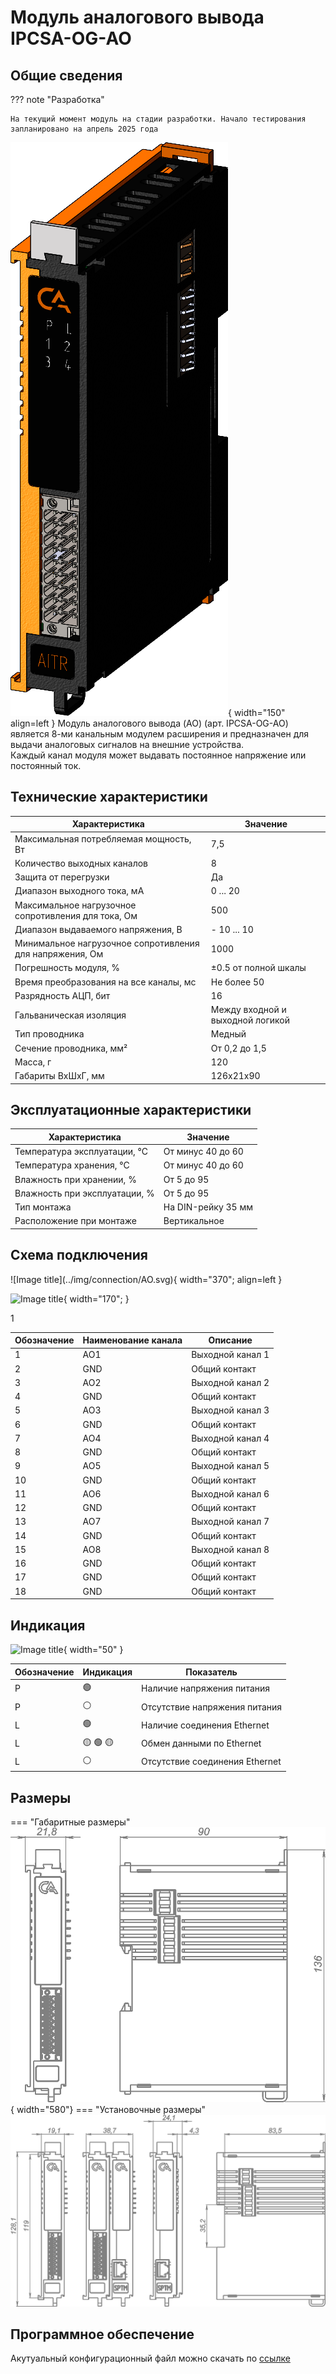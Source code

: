# Модуль аналогового вывода IPCSA-OG-AO

## Общие сведения

??? note "Разработка"

    На текущий момент модуль на стадии разработки. Начало тестирования запланировано на апрель 2025 года
<div class="grid cards" markdown>


![Image title](../img/modules/AITR.png){ width="150" align=left  }
Модуль аналогового вывода (AO) (арт. IPCSA-OG-AO) является 8-ми канальным модулем расширения и предназначен для выдачи аналоговых сигналов на внешние устройства.  
Каждый канал модуля может выдавать постоянное напряжение или постоянный ток.

</div>

## Технические характеристики 

| Характеристика                          | Значение                          |
|-----------------------------------------|-----------------------------------|
| Максимальная потребляемая мощность, Вт  | 7,5                               |
| Количество выходных каналов             | 8                                 |
| Защита от перегрузки                    | Да                                |
| Диапазон выходного тока, мА             | 0 ... 20                          |
| Максимальное нагрузочное сопротивления для тока, Ом | 500                   |
| Диапазон выдаваемого напряжения, В      | - 10 ... 10                       |
| Минимальное нагрузочное сопротивления для напряжения, Ом| 1000              |  
| Погрешность модуля, %                   | ±0.5 от полной шкалы              |
| Время преобразования на все каналы, мс  |	Не более 50                       |
| Разрядность АЦП, бит                    |	16                                |
| Гальваническая изоляция                 | Между входной и выходной логикой  |
| Тип проводника                          | Медный                            |
| Сечение проводника, мм²                 | От 0,2 до 1,5                     |
| Масса, г                                | 120                               |
| Габариты ВхШхГ, мм                      | 126х21х90                         |

## Эксплуатационные характеристики
| Характеристика                   | Значение           |
| -------------------------------- | -                  |
| Температура эксплуатации, °С     | От минус 40 до 60  |
| Температура хранения, °С         | От минус 40 до 60  |
| Влажность при хранении, %	       | От 5 до 95         |
| Влажность при эксплуатации, %    | От 5 до 95         |
| Тип монтажа                      | На DIN-рейку 35 мм |
| Расположение при монтаже         | Вертикальное       |

## Схема подключения

<div class="grid cards" markdown>
![Image title](../img/connection/AO.svg){ width="370"; align=left  }

![Image title](../img/connection/connector_18pin.png){ width="170";  }
</div>

1

| Обозначение | Наименование канала | Описание          |
|-------------|---------------------|-------------------|
| 1           | AO1                 | Выходной канал 1  |
| 2           | GND                 | Общий контакт     |
| 3           | AO2                 | Выходной канал 2  |
| 4           | GND                 | Общий контакт     |
| 5           | AO3                 | Выходной канал 3  |
| 6           | GND                 | Общий контакт     |
| 7           | AO4                 | Выходной канал 4  |
| 8           | GND                 | Общий контакт     |
| 9           | AO5                 | Выходной канал 5  |
| 10          | GND                 | Общий контакт     |
| 11          | AO6                 | Выходной канал 6  |
| 12          | GND                 | Общий контакт     |
| 13          | AO7                 | Выходной канал 7  |
| 14          | GND                 | Общий контакт     |
| 15          | AO8                 | Выходной канал 8  |
| 16          | GND                 | Общий контакт     |
| 17          | GND                 | Общий контакт     |
| 18          | GND                 | Общий контакт     |

## Индикация
![Image title](../img/identification/2_leds.png){ width="50" }


| Обозначение | Индикация | Показатель |
|------------------|----------------------|---------------------------------------|
| P | :green_circle:| Наличие напряжения питания |
| P | :white_circle:| Отсутствие напряжения питания |
| L | :green_circle:| Наличие соединения Ethernet |
| L | :yellow_circle: :green_circle: :yellow_circle: | Обмен данными по Ethernet |
| L | :white_circle:| Отсутствие соединения Ethernet|

## Размеры

=== "Габаритные размеры" 
    ![Image title](../img/dimensions/overall_dimensions_extensions.png){ width="580"}
=== "Установочные размеры"
    ![alt text](../img/dimensions/installation_dimensions.png) 

## Программное обеспечение
Акутуальный конфигурационный файл можно скачать по 
<a href="../../downloads/IPCSA_OG.xml" download>ссылке</a>






